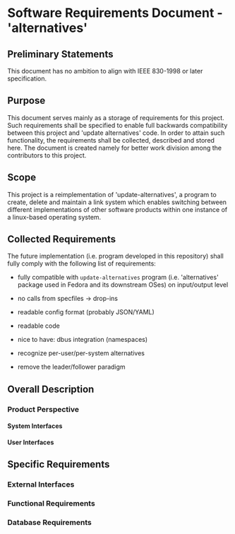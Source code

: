 # Software Requirements Document - 'alternatives'

## Preliminary Statements
This document has no ambition to align with IEEE 830-1998 or later specification. 

## Purpose
This document serves mainly as a storage of requirements for this project. Such requirements shall be specified to enable full backwards compatibility between this project and 'update alternatives' code. In order to attain such functionality, the requirements shall be collected, described and stored here. The document is created namely for better work division among the contributors to this project.

## Scope
This project is a reimplementation of 'update-alternatives', a program to create, delete and maintain a link system which enables switching between different implementations of other software products within one instance of a linux-based operating system.

## Collected Requirements
[this section shall be deleted later]: #
The future implementation (i.e. program developed in this repository) shall fully comply with the following list of requirements:  
- fully compatible with `update-alternatives` program (i.e. 'alternatives' package used in Fedora and its downstream OSes) on input/output level

- no calls from specfiles -> drop-ins
- readable config format (probably JSON/YAML)
- readable code
- nice to have: dbus integration (namespaces)
- recognize per-user/per-system alternatives
- remove the leader/follower paradigm

## Overall Description
### Product Perspective
#### System Interfaces
#### User Interfaces

## Specific Requirements

### External Interfaces
### Functional Requirements
[add alternative]: #
[remove alternative]: #
[switch alternative]: #
[modify alternative]: #
    [family]: #
    [initscripts]: #
### Database Requirements